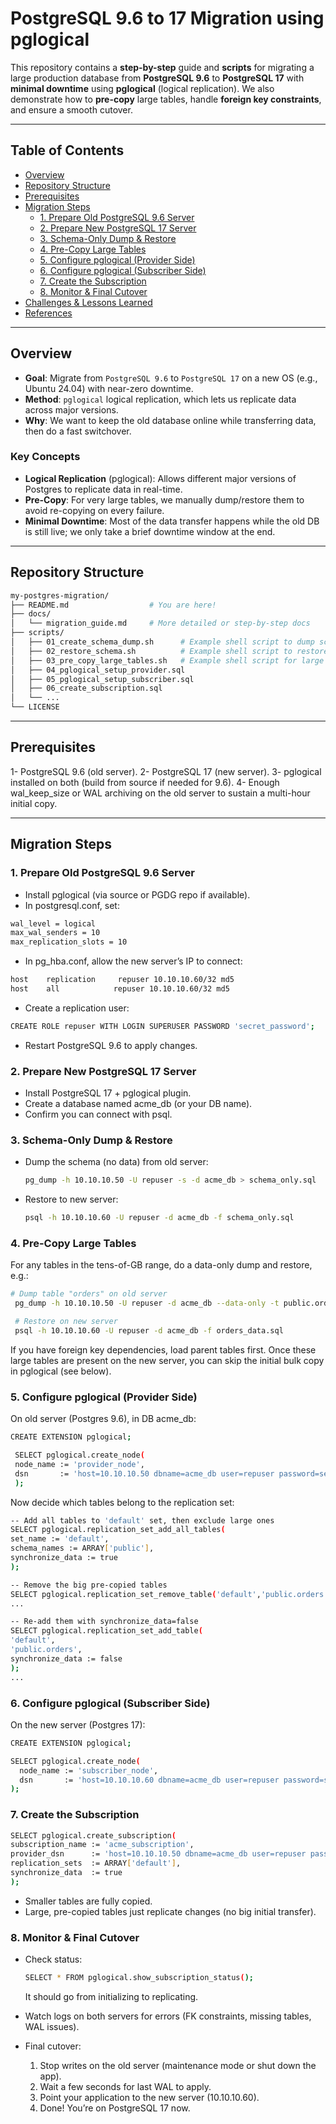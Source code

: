 # PostgreSQL 9.6 to 17 Migration using pglogical

This repository contains a **step-by-step** guide and **scripts** for migrating a large production database from **PostgreSQL 9.6** to **PostgreSQL 17** with **minimal downtime** using **pglogical** (logical replication). We also demonstrate how to **pre-copy** large tables, handle **foreign key constraints**, and ensure a smooth cutover.

---

## Table of Contents

- [Overview](#overview)
- [Repository Structure](#repository-structure)
- [Prerequisites](#prerequisites)
- [Migration Steps](#migration-steps)
  - [1. Prepare Old PostgreSQL 9.6 Server](#1-prepare-old-postgresql-96-server)
  - [2. Prepare New PostgreSQL 17 Server](#2-prepare-new-postgresql-17-server)
  - [3. Schema-Only Dump & Restore](#3-schema-only-dump--restore)
  - [4. Pre-Copy Large Tables](#4-pre-copy-large-tables)
  - [5. Configure pglogical (Provider Side)](#5-configure-pglogical-provider-side)
  - [6. Configure pglogical (Subscriber Side)](#6-configure-pglogical-subscriber-side)
  - [7. Create the Subscription](#7-create-the-subscription)
  - [8. Monitor & Final Cutover](#8-monitor--final-cutover)
- [Challenges & Lessons Learned](#challenges--lessons-learned)
- [References](#references)

---

## Overview

- **Goal**: Migrate from `PostgreSQL 9.6` to `PostgreSQL 17` on a new OS (e.g., Ubuntu 24.04) with near-zero downtime.  
- **Method**: `pglogical` logical replication, which lets us replicate data across major versions.  
- **Why**: We want to keep the old database online while transferring data, then do a fast switchover.

### Key Concepts

- **Logical Replication** (pglogical): Allows different major versions of Postgres to replicate data in real-time.  
- **Pre-Copy**: For very large tables, we manually dump/restore them to avoid re-copying on every failure.  
- **Minimal Downtime**: Most of the data transfer happens while the old DB is still live; we only take a brief downtime window at the end.

---

## Repository Structure

```bash
my-postgres-migration/
├── README.md                  # You are here!
├── docs/
│   └── migration_guide.md     # More detailed or step-by-step docs
├── scripts/
│   ├── 01_create_schema_dump.sh      # Example shell script to dump schema
│   ├── 02_restore_schema.sh          # Example shell script to restore schema
│   ├── 03_pre_copy_large_tables.sh   # Example shell script for large table dumps
│   ├── 04_pglogical_setup_provider.sql
│   ├── 05_pglogical_setup_subscriber.sql
│   ├── 06_create_subscription.sql
│   └── ...
└── LICENSE
```

---

## Prerequisites

1- PostgreSQL 9.6 (old server).
2- PostgreSQL 17 (new server).
3- pglogical installed on both (build from source if needed for 9.6).
4- Enough wal_keep_size or WAL archiving on the old server to sustain a multi-hour initial copy.

---

## Migration Steps

### 1. Prepare Old PostgreSQL 9.6 Server
  - Install pglogical (via source or PGDG repo if available).
  - In postgresql.conf, set:
  ```bash
wal_level = logical
max_wal_senders = 10
max_replication_slots = 10
```

  - In pg_hba.conf, allow the new server’s IP to connect:
  ```bash
host    replication     repuser 10.10.10.60/32 md5
host    all            repuser 10.10.10.60/32 md5
```

  - Create a replication user:
  ```bash
CREATE ROLE repuser WITH LOGIN SUPERUSER PASSWORD 'secret_password';
```

  - Restart PostgreSQL 9.6 to apply changes.

### 2. Prepare New PostgreSQL 17 Server
  - Install PostgreSQL 17 + pglogical plugin.
  - Create a database named acme_db (or your DB name).
  - Confirm you can connect with psql.

### 3. Schema-Only Dump & Restore
  - Dump the schema (no data) from old server:
    ```bash
    pg_dump -h 10.10.10.50 -U repuser -s -d acme_db > schema_only.sql
    ```
  - Restore to new server:
    ```bash
    psql -h 10.10.10.60 -U repuser -d acme_db -f schema_only.sql
    ```

### 4. Pre-Copy Large Tables
   For any tables in the tens-of-GB range, do a data-only dump and restore, e.g.:
   ```bash
   # Dump table "orders" on old server
    pg_dump -h 10.10.10.50 -U repuser -d acme_db --data-only -t public.orders > orders_data.sql

    # Restore on new server
    psql -h 10.10.10.60 -U repuser -d acme_db -f orders_data.sql
   ```
  If you have foreign key dependencies, load parent tables first. Once these large tables are present on the new server, you can skip the initial bulk copy in pglogical (see below).

### 5. Configure pglogical (Provider Side)
   On old server (Postgres 9.6), in DB acme_db:

   ```bash
   CREATE EXTENSION pglogical;

    SELECT pglogical.create_node(
    node_name := 'provider_node',
    dsn       := 'host=10.10.10.50 dbname=acme_db user=repuser password=secret_password'
    );
   ```
  Now decide which tables belong to the replication set:
  ```bash
  -- Add all tables to 'default' set, then exclude large ones
SELECT pglogical.replication_set_add_all_tables(
  set_name := 'default',
  schema_names := ARRAY['public'],
  synchronize_data := true
);

-- Remove the big pre-copied tables
SELECT pglogical.replication_set_remove_table('default','public.orders');
...

-- Re-add them with synchronize_data=false
SELECT pglogical.replication_set_add_table(
  'default',
  'public.orders',
  synchronize_data := false
);
...
```
### 6. Configure pglogical (Subscriber Side)
  On the new server (Postgres 17):
  ```bash
  CREATE EXTENSION pglogical;

SELECT pglogical.create_node(
    node_name := 'subscriber_node',
    dsn       := 'host=10.10.10.60 dbname=acme_db user=repuser password=secret_password'
);
```

### 7. Create the Subscription
  ```bash
  SELECT pglogical.create_subscription(
  subscription_name := 'acme_subscription',
  provider_dsn      := 'host=10.10.10.50 dbname=acme_db user=repuser password=secret_password',
  replication_sets  := ARRAY['default'],
  synchronize_data  := true
);
```
  - Smaller tables are fully copied.
  - Large, pre-copied tables just replicate changes (no big initial transfer).

### 8. Monitor & Final Cutover
  - Check status:
    ```bash
    SELECT * FROM pglogical.show_subscription_status();
    ```
    It should go from initializing to replicating.

  - Watch logs on both servers for errors (FK constraints, missing tables, WAL issues).
  - Final cutover:
      1. Stop writes on the old server (maintenance mode or shut down the app).
      2. Wait a few seconds for last WAL to apply.
      3. Point your application to the new server (10.10.10.60).
      4. Done! You’re on PostgreSQL 17 now.

